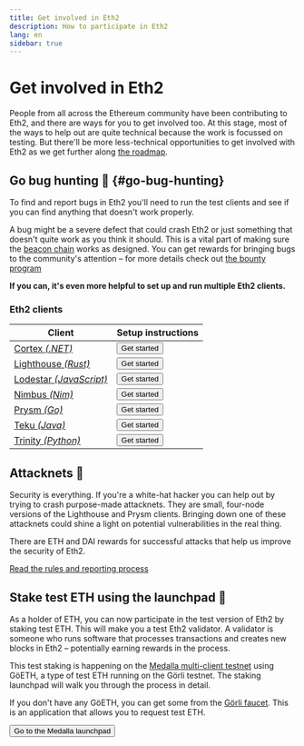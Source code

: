 ```yaml
---
title: Get involved in Eth2
description: How to participate in Eth2
lang: en
sidebar: true
---
```


# Get involved in Eth2

People from all across the Ethereum community have been contributing to Eth2, and there are ways for you to get involved too. At this stage, most of the ways to help out are quite technical because the work is focussed on testing. But there'll be more less-technical opportunities to get involved with Eth2 as we get further along [the roadmap](/en/eth2/roadmap/).

## Go bug hunting 🐛 {#go-bug-hunting}

To find and report bugs in Eth2 you'll need to run the test clients and see if you can find anything that doesn't work properly.

A bug might be a severe defect that could crash Eth2 or just something that doesn't quite work as you think it should. This is a vital part of making sure the [beacon chain](/en/eth2/the-beacon-chain) works as designed. You can get rewards for bringing bugs to the community's attention – for more details check out [the bounty program](https://notes.ethereum.org/@djrtwo/phase0-bounty)

**If you can, it's even more helpful to set up and run multiple Eth2 clients.**

### Eth2 clients

| Client                                                                           | Setup instructions                                                                              |
| -------------------------------------------------------------------------------- | ----------------------------------------------------------------------------------------------- |
| [Cortex _(.NET)_](https://nethermind.io/)                                        | <Button to="https://nethermind.io/client">Get started</Button>                                  |
| [Lighthouse _(Rust)_](https://sigmaprime.io/#sec03)                              | <Button to="https://lighthouse-book.sigmaprime.io/become-a-validator.html">Get started</Button> |
| [Lodestar _(JavaScript)_](https://github.com/chainsafe/lodestar#getting-started) | <Button to="https://chainsafe.github.io/lodestar/installation/">Get started</Button>            |
| [Nimbus _(Nim)_](https://nimbus.team/)                                           | <Button to="https://nimbus.team/docs/building.html">Get started</Button>                        |
| [Prysm _(Go)_](https://prysmaticlabs.com/)                                       | <Button to="https://docs.prylabs.network/docs/getting-started">Get started</Button>             |
| [Teku _(Java)_](https://pegasys.tech/teku-ethereum-2-for-enterprise/)            | <Button to="https://docs.teku.pegasys.tech/en/latest/">Get started</Button>                     |
| [Trinity _(Python)_](https://trinity.ethereum.org/)                              | <Button to="https://trinity.ethereum.org/#install">Get started</Button>                         |

## Attacknets 🤺

Security is everything. If you're a white-hat hacker you can help out by trying to crash purpose-made attacknets. They are small, four-node versions of the Lighthouse and Prysm clients. Bringing down one of these attacknets could shine a light on potential vulnerabilities in the real thing.

There are ETH and DAI rewards for successful attacks that help us improve the security of Eth2.

[Read the rules and reporting process](https://github.com/ethereum/public-attacknets)

## Stake test ETH using the launchpad 🚀

As a holder of ETH, you can now participate in the test version of Eth2 by staking test ETH. This will make you a test Eth2 validator. A validator is someone who runs software that processes transactions and creates new blocks in Eth2 – potentially earning rewards in the process.

This test staking is happening on the [Medalla multi-client testnet](https://github.com/goerli/medalla/blob/master/medalla/README.md) using GöETH, a type of test ETH running on the Görli testnet. The staking launchpad will walk you through the process in detail.

If you don't have any GöETH, you can get some from the [Görli faucet](https://faucet.goerli.mudit.blog/). This is an application that allows you to request test ETH.

<Button to="https://medalla.launchpad.ethereum.org/">Go to the Medalla launchpad</Button>
